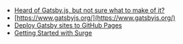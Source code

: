 * [Heard of Gatsby.js, but not sure what to make of it?  ](https://www.mediacurrent.com/what-is-gatsby.js)
* [https://www.gatsbyjs.org/](https://www.gatsbyjs.org/)
* [Deploy Gatsby sites to GitHub Pages](https://dev.to/flexdinesh/deploy-gatsby-sites-to-github-pages-eed)
* [Getting Started with Surge](https://surge.sh/getting-started-with-surge)